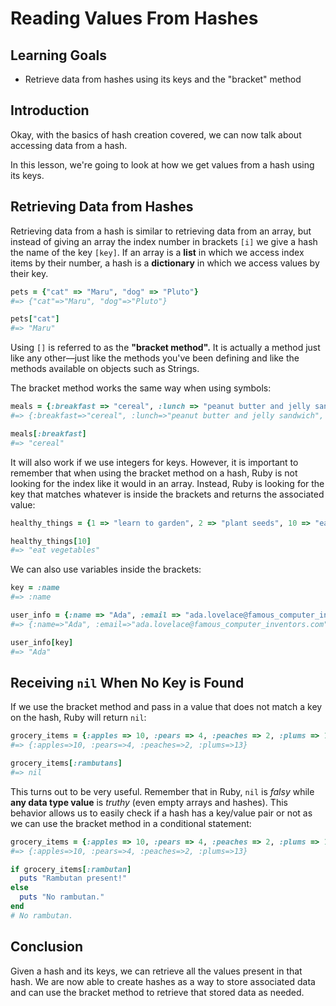 # Reading Values From Hashes

## Learning Goals

- Retrieve data from hashes using its keys and the "bracket" method

## Introduction

Okay, with the basics of hash creation covered, we can now talk about accessing
data from a hash.

In this lesson, we're going to look at how we get values from a hash using
its keys.

## Retrieving Data from Hashes

Retrieving data from a hash is similar to retrieving data from an array, but
instead of giving an array the index number in brackets `[i]` we give a hash the
name of the key `[key]`. If an array is a **list** in which we access index items by
their number, a hash is a **dictionary** in which we access values by their key.

```ruby
pets = {"cat" => "Maru", "dog" => "Pluto"}
#=> {"cat"=>"Maru", "dog"=>"Pluto"}

pets["cat"]
#=> "Maru"
```

Using `[]` is referred to as the **"bracket method".** It is actually a method
just like any other––just like the methods you've been defining and like the
methods available on objects such as Strings.

The bracket method works the same way when using symbols:

```ruby
meals = {:breakfast => "cereal", :lunch => "peanut butter and jelly sandwich", :dinner => "mushroom risotto"}
#=> {:breakfast=>"cereal", :lunch=>"peanut butter and jelly sandwich", :dinner=>"mushroom risotto"}

meals[:breakfast]
#=> "cereal"
```

It will also work if we use integers for keys. However, it is important to
remember that when using the bracket method on a hash, Ruby is not looking for
the index like it would in an array. Instead, Ruby is looking for the key that
matches whatever is inside the brackets and returns the associated value:

```ruby
healthy_things = {1 => "learn to garden", 2 => "plant seeds", 10 => "eat vegetables"}

healthy_things[10]
#=> "eat vegetables"
```

We can also use variables inside the brackets:

```ruby
key = :name
#=> :name

user_info = {:name => "Ada", :email => "ada.lovelace@famous_computer_inventors.com"}
#=> {:name=>"Ada", :email=>"ada.lovelace@famous_computer_inventors.com"}

user_info[key]
#=> "Ada"
```

## Receiving `nil` When No Key is Found

If we use the bracket method and pass in a value that does not match a key on
the hash, Ruby will return `nil`:

```ruby
grocery_items = {:apples => 10, :pears => 4, :peaches => 2, :plums => 13}
#=> {:apples=>10, :pears=>4, :peaches=>2, :plums=>13}

grocery_items[:rambutans]
#=> nil
```

This turns out to be very useful. Remember that in Ruby, `nil` is _falsy_ while
**any data type value** is _truthy_ (even empty arrays and hashes). This
behavior allows us to easily check if a hash has a key/value pair or not as we
can use the bracket method in a conditional statement:

```ruby
grocery_items = {:apples => 10, :pears => 4, :peaches => 2, :plums => 13}
#=> {:apples=>10, :pears=>4, :peaches=>2, :plums=>13}

if grocery_items[:rambutan]
  puts "Rambutan present!"
else
  puts "No rambutan."
end
# No rambutan.
```

## Conclusion

Given a hash and its keys, we can retrieve all the values present in that hash.
We are now able to create hashes as a way to store associated data and can use
the bracket method to retrieve that stored data as needed.
